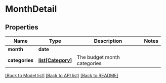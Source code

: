 # MonthDetail

## Properties
Name | Type | Description | Notes
------------ | ------------- | ------------- | -------------
**month** | **date** |  | 
**categories** | [**list[Category]**](Category.md) | The budget month categories | 

[[Back to Model list]](../README.md#documentation-for-models) [[Back to API list]](../README.md#documentation-for-api-endpoints) [[Back to README]](../README.md)


